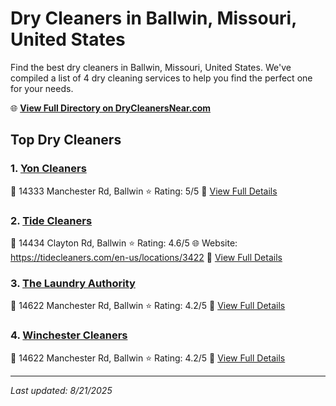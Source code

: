 # Dry Cleaners in Ballwin, Missouri, United States

Find the best dry cleaners in Ballwin, Missouri, United States. We've compiled a list of 4 dry cleaning services to help you find the perfect one for your needs.

🌐 **[View Full Directory on DryCleanersNear.com](https://drycleanersnear.com/city/US/Missouri/Ballwin)**

## Top Dry Cleaners

### 1. [Yon Cleaners](https://drycleanersnear.com/dryCleaner/686f1ebc1cef475d4de83db4/yon-cleaners)
📍 14333 Manchester Rd, Ballwin
⭐ Rating: 5/5
🔗 [View Full Details](https://drycleanersnear.com/dryCleaner/686f1ebc1cef475d4de83db4/yon-cleaners)

### 2. [Tide Cleaners](https://drycleanersnear.com/dryCleaner/686f1eb71cef475d4de83ce4/tide-cleaners)
📍 14434 Clayton Rd, Ballwin
⭐ Rating: 4.6/5
🌐 Website: https://tidecleaners.com/en-us/locations/3422
🔗 [View Full Details](https://drycleanersnear.com/dryCleaner/686f1eb71cef475d4de83ce4/tide-cleaners)

### 3. [The Laundry Authority](https://drycleanersnear.com/dryCleaner/686f1eae1cef475d4de83b89/the-laundry-authority)
📍 14622 Manchester Rd, Ballwin
⭐ Rating: 4.2/5
🔗 [View Full Details](https://drycleanersnear.com/dryCleaner/686f1eae1cef475d4de83b89/the-laundry-authority)

### 4. [Winchester Cleaners](https://drycleanersnear.com/dryCleaner/686f1ec41cef475d4de83df1/winchester-cleaners)
📍 14622 Manchester Rd, Ballwin
⭐ Rating: 4.2/5
🔗 [View Full Details](https://drycleanersnear.com/dryCleaner/686f1ec41cef475d4de83df1/winchester-cleaners)


---

*Last updated: 8/21/2025*
